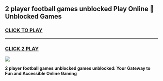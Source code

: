 
## 2 player football games unblocked Play Online 👋 Unblocked Games
<h3>
<a href="https://premium.freeplayer.one?title=2_player_football_games_unblocked&ref=19F">CLICK TO PLAY</a></h3>
<hr>

<h3>
<a href="https://premium.freeplayer.one?title=2_player_football_games_unblocked&ref=19F">CLICK 2 PLAY</a>
  
</h3>

<a href="https://premium.freeplayer.one?title=2_player_football_games_unblocked&ref=19F"><img src="https://clearcache.store/games.png"></a>


**2 player football games unblocked games unblocked: Your Gateway to Fun and Accessible Online Gaming**
